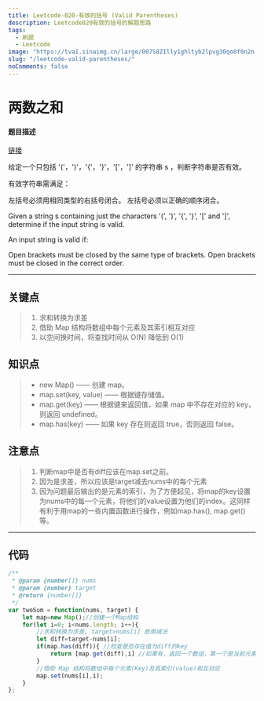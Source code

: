 ```yaml
---
title: Leetcode-020-有效的括号 (Valid Parentheses)
description: Leetcode020有效的括号的解题思路
tags:
  - 刷题
  - Leetcode
image: "https://tva1.sinaimg.cn/large/007S8ZIlly1ghltyb2lpvg30qo0f0n2n.gif"
slug: "/leetcode-valid-parentheses/"
noComments: false
---
```


两数之和
====
#### 题目描述
[链接](https://leetcode-cn.com/problems/valid-parentheses)

给定一个只包括 '('，')'，'{'，'}'，'['，']' 的字符串 s ，判断字符串是否有效。

有效字符串需满足：

左括号必须用相同类型的右括号闭合。
左括号必须以正确的顺序闭合。


Given a string s containing just the characters '(', ')', '{', '}', '[' and ']', determine if the input string is valid.

An input string is valid if:

Open brackets must be closed by the same type of brackets.
Open brackets must be closed in the correct order.
 


***
关键点
----
>1. 求和转换为求差
>2. 借助 Map 结构将数组中每个元素及其索引相互对应
>3. 以空间换时间，将查找时间从 O(N) 降低到 O(1)

知识点
----
>- new Map() —— 创建 map。
>- map.set(key, value) —— 根据键存储值。
>- map.get(key) —— 根据键来返回值，如果 map 中不存在对应的 key，则返回 undefined。
>- map.has(key) —— 如果 key 存在则返回 true，否则返回 false。

注意点
----
>1. 判断map中是否有diff应该在map.set之前。
>2. 因为是求差，所以应该是target减去nums中的每个元素
>3. 因为问题最后输出的是元素的索引，为了方便起见，将map的key设置为nums中的每一个元素，将他们的value设置为他们的index。这同样有利于用map的一些内置函数进行操作，例如map.has(), map.get()等。

***
代码
----

```js
/**
 * @param {number[]} nums
 * @param {number} target
 * @return {number[]}
 */
var twoSum = function(nums, target) {
    let map=new Map();//创建一个Map结构
    for(let i=0; i<nums.length; i++){
        //求和转换为求差, target>nums[i] 故用减法
        let diff=target-nums[i];
        if(map.has(diff)){ //检查是否存在值为diff的key
            return [map.get(diff),i] //如果有，返回一个数组，第一个是当前元素的索引，第二个是map中key为diff的索引
        }
        //借助 Map 结构将数组中每个元素(Key)及其索引(value)相互对应
        map.set(nums[i],i);
    }
};

